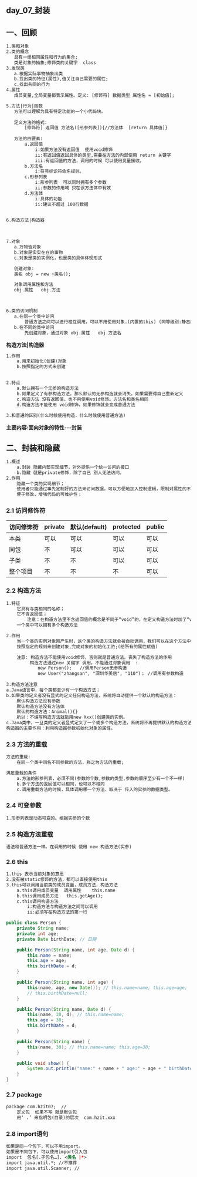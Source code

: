 ## day_07_封装

## 一、回顾

 ```xml
1.类和对象
2.类的概念
	具有一组相同属性和行为的集合;
	类是对象的抽象;修饰类的关键字  class
3.发现类
	a.根据实际事物抽象出类
	b.找出类的特征(属性),值关注自己需要的属性;
	c.找出共同的行为
4.属性
	成员变量,全局变量都表示属性。定义: [修饰符] 数据类型 属性名 = [初始值];

5.方法|行为|函数
	方法可以理解为具有特定功能的一个小代码块。
	
	定义方法的格式:
		[修饰符] 返回值 方法名([形参列表]){//方法体  [return 具体值]}
	
	方法的四要素:
		a.返回值
			i:如果方法没有返回值  使用void修饰
			ii:有返回值返回具体的类型,需要在方法的内部使用 return 关键字
			iii:有返回值的方法，调用的时候 可以使用变量接收。
		b.方法名
			i:符号标识符命名规则。
		c.形参列表
			i:形参列表  可以同时拥有多个参数
			ii:参数的作用域 只在该方法体中有效
		d.方法体
			i:具体的功能
			ii:建议不超过 100行数据
		

6.构造方法|构造器
	


7.对象
	a.万物皆对象
	b.对象是实实在在的事物
	c.对象是类的实例化，也是类的具体体现形式

	创建对象:
	类名 obj = new +类名();

	对象调用属性和方法
	obj.属性   obj.方法



6.类的访问机制
	a.在同一个类中访问
		普通方法之间可以进行相互调用，可以不用使用对象.(内置的this) (同等级别:静态的|普通的)
	b.在不同的类中访问
		先创建对象，通过对象 obj.属性   obj.方法名
 ```

**构造方法|构造器**

``` xml
1.作用
	a.用来初始化(创建)对象	
	b.按照指定的方式来创建
	

2.特点
	a.默认拥有一个无参的构造方法
	b.如果定义了有参构造方法，那么默认的无参构造就会消失。如果需要得自己重新定义
	c.构造方法 没有返回值，也不用使用void修饰。方法名和类名相同
	d.构造方法不能使用 void修饰，如果修饰就会变成普通方法   
	
3.和普通的区别(什么时候使用构造，什么时候使用普通方法)
```



**主要内容:面向对象的特性---封装**



## 二、封装和隐藏

``` xml
1.概述
	a.封装 隐藏内部实现细节，对外提供一个统一访问的接口
	b.隐藏 就是private修饰，除了自己 别人无法访问。
2.作用
	隐藏一个类的实现细节；
	使用者只能通过事先定制好的方法来访问数据，可以方便地加入控制逻辑，限制对属性的不合理操作；
	便于修改，增强代码的可维护性；
```

### 2.1 访问修饰符

| 访问修饰符 | private | 默认(default) | protected | public |
| ---------- | ------- | ------------- | --------- | ------ |
| 本类       | 可以    | 可以          | 可以      | 可以   |
| 同包       | 不      | 可以          | 可以      | 可以   |
| 子类       | 不      | 不            | 可以      | 可以   |
| 整个项目   | 不      | 不            | 不        | 可以   |



### 2.2 构造方法

``` xml
1.特征
	它具有与类相同的名称；
	它不含返回值；
		注意：在构造方法里不含返回值的概念是不同于“void”的，在定义构造方法时加了“void”，结果这个方法就		 不再被自动调了。
	一个类中可以拥有多个构造方法

2.作用
	当一个类的实例对象刚产生时，这个类的构造方法就会被自动调用，我们可以在这个方法中加入要完成初始化工作	  的代码
	按照指定的规则来创建对象,完成对象的初始化工资;(给所有的属性赋值)

	注意: 构造方法不能使用void修饰，否则就是普通方法。丧失了构造方法的作用
		 构造方法通过new 关键字 调用。不能通过对象调用  : 
			new Person();   //调用Person无参构造
			new User("zhangsan", "深圳华美居", "110")； //调用有参数构造
	
3.构造方法注意
a.Java语言中，每个类都至少有一个构造方法；
b.如果类的定义者没有显式的定义任何构造方法，系统将自动提供一个默认的构造方法：
	默认构造方法没有参数
	默认构造方法没有方法体
	默认的构造方法：Animal(){}
 	所以：不编写构造方法就能用new Xxx()创建类的实例。
c.Java类中，一旦类的定义者显式定义了一个或多个构造方法，系统将不再提供默认的构造方法；
构造器的主要作用：利用构造器参数初始化对象的属性。
```



### 2.3 方法的重载

``` xml
方法的重载:
	在同一个类中同名不同参数的方法，称之为方法的重载;

满足重载的条件
	a.方法的形参列表，必须不同(参数的个数,参数的类型,参数的顺序至少有一个不一样)
	b.多个方法的返回值可以相同，也可以不相同
	c.调用重载方法的时候，具体调用哪一个方法，取决于 传入的实参的数据类型。
```



### 2.4 可变参数

``` xml
1.形参列表是动态可变的。根据实参的个数

```



### 2.5 构造方法重载

``` xml
语法和普通方法一样。在调用的时候 使用 new 构造方法(实参)
```



### 2.6 this

``` xml
1.this 表示当前对象的意思
2.没有被static修饰的方法，都可以直接使用this
3.this可以调用当前类的成员变量，成员方法，构造方法
	a.this调用成员变量  调用属性    this.name
	b.this调用成员方法   this.getAge();
	c.this调用构造方法
		i:构造方法与构造方法之间可以调用
		ii:必须写在构造方法的第一行

```

``` java
public class Person {
	private String name;
	private int age;
	private Date birthDate; // 日期

	public Person(String name, int age, Date d) {
		this.name = name;
		this.age = age;
		this.birthDate = d;
	}

	public Person(String name, int age) {
		this(name, age, new Date()); // this.name=name; this.age=age;
		// this.birthDate=null;
	}

	public Person(String name, Date d) {
		this(name, 30, d); // this.name=name;
		this.age = 30;
		this.birthDate = d;
	}

	public Person(String name) {
		this(name, 30); // this.name=name; this.age=30;
	}

	public void show() {
		System.out.println("name:" + name + " age:" + age + " birthDate:" + birthDate);
	}
}

```



### 2.7 package

``` xml
package com.hzit07;  //
	定义包  如果不写 就是默认包  
	用‘ .’ 来指明包(目录)的层次  com.hzit.xxx
```



### 2.8 import语句 

``` xml
如果是同一个包下，可以不用import。
如果是不同包下，可以使用import引入包
import  包名[.子包名…]. <类名 |*>
import java.util.*; //不推荐
import java.util.Scanner; //

```























